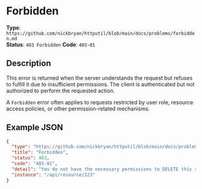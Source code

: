 # Forbidden
**Type**: `https://github.com/nickbryan/httputil/blob/main/docs/problems/forbidden.md`  
**Status**: `403 Forbidden`
**Code**: `403-01`

## Description
This error is returned when the server understands the request but refuses to fulfill it due to insufficient 
permissions. The client is authenticated but not authorized to perform the requested action.

A `Forbidden` error often applies to requests restricted by user role, resource access 
policies, or other permission-related mechanisms.

## Example JSON
```json
{
  "type": "https://github.com/nickbryan/httputil/blob/main/docs/problems/forbidden.md",
  "title": "Forbidden",
  "status": 403,
  "code": "403-01",
  "detail": "You do not have the necessary permissions to DELETE this resource",
  "instance": "/api/resource/123"
}
```
